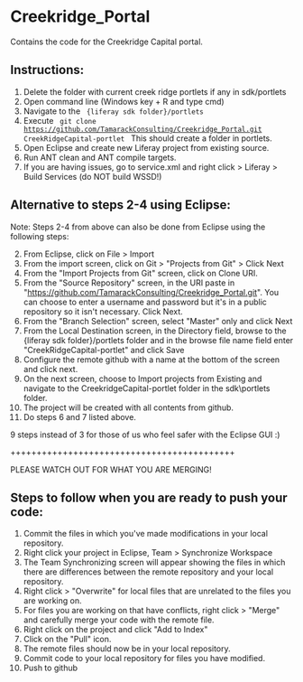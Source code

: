 Creekridge_Portal
=================
Contains the code for the Creekridge Capital portal.


Instructions: 
------------------
1. Delete the folder with current creek ridge portlets if any in sdk/portlets
2. Open command line (Windows key + R and type cmd)
3. Navigate to the <code> {liferay sdk folder}/portlets </code>
4. Execute  <code> git clone https://github.com/TamarackConsulting/Creekridge_Portal.git  CreekRidgeCapital-portlet </code> This should create a folder in portlets. 
5. Open Eclipse and create new Liferay project from existing source.
6. Run ANT clean and ANT compile targets.
7. If you are having issues, go to service.xml and right click >  Liferay > Build Services (do NOT build WSSD!)

Alternative to steps 2-4 using Eclipse:
----------------------------------------
Note: Steps 2-4 from above can also be done from Eclipse using the following steps:

2. From Eclipse, click on File > Import
3. From the import screen, click on Git > "Projects from Git" > Click Next
4. From the "Import Projects from Git" screen, click on Clone URI.
5. From the "Source Repository" screen, in the URI paste in "https://github.com/TamarackConsulting/Creekridge_Portal.git". You can choose to enter a username and password but it's in a public repository so it isn't necessary. Click Next.
6. From the "Branch Selection" screen, select "Master" only and click Next
7. From the Local Destination screen, in the Directory field, browse to the {liferay sdk folder}/portlets folder and in the browse file name field enter "CreekRidgeCapital-portlet" and click Save
8. Configure the remote github with a name at the bottom of the screen and click next.
9. On the next screen, choose to Import projects from Existing and navigate to the CreekridgeCapital-portlet folder in the sdk\portlets folder.
10. The project will be created with all contents from github.
11. Do steps 6 and 7 listed above.

9 steps instead of 3 for those of us who feel safer with the Eclipse GUI :)


+++++++++++++++++++++++++++++++++++++++++++

PLEASE WATCH OUT FOR WHAT YOU ARE MERGING!


Steps to follow when you are ready to push your code:
------------------------------------------------------
1. Commit the files in which you've made modifications in your local repository.
2. Right click your project in Eclipse, Team > Synchronize Workspace
3. The Team Synchronizing screen will appear showing the files in which there are differences between the remote repository and your local repository.
4. Right click > "Overwrite" for local files that are unrelated to the files you are working on.
5. For files you are working on that have conflicts, right click > "Merge" and carefully merge your code with the remote file.
6. Right click on the project and click "Add to Index"
7. Click on the "Pull" icon.
8. The remote files should now be in your local repository.
9. Commit code to your local repository for files you have modified.
10. Push to github


